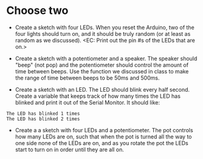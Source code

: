 # Choose two
+ Create a sketch with four LEDs. When you reset the Arduino, two of the four lights should turn on, and it should be truly random (or at least as random as we discussed). <EC: Print out the pin #s of the LEDs that are on.>

+ Create a sketch with a potentiometer and a speaker. The speaker should "beep" (not pop) and the potentiometer should control the amount of time between beeps. Use the function we discussed in class to make the range of time between beeps to be 50ms and 500ms.

+ Create a sketch with an LED. The LED should blink every half second. Create a variable that keeps track of how many times the LED has blinked and print it out of the Serial Monitor. It should like: 
```
The LED has blinked 1 times
The LED has blinked 2 times
```
+ Create a a sketch with four LEDs and a potentiometer. The pot controls how many LEDs are on, such that when the pot is turned all the way to one side none of the LEDs are on, and as you rotate the pot the LEDs start to turn on in order until they are all on.
